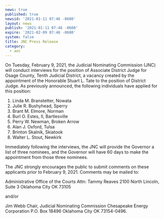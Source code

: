 ```yaml
---
news: true
published: true
newsid: '2021-01-11 07:46 -0600'
layout: news
publish: '2021-01-11 07:46 -0600'
expire: '2021-02-09 07:46 -0600'
system: false
title: JNC Press Release
category:
  - aoc
---
```

On Tuesday, February 9, 2021, the Judicial Nominating Commission (JNC) will conduct interviews for the position of Associate District Judge for Osage County, Tenth Judicial District, a vacancy created by the appointment of the Honorable Stuart L. Tate to the position of District Judge. As previously announced, the following individuals have applied for this position:  

1. Linda M. Branstetter, Nowata
2. Julie R. Bushyhead, Sperry
3. Brant M. Elmore, Norman
4. Burl O. Estes, II, Bartlesville
5. Perry W. Newman, Broken Arrow
6. Alan J. Oxford, Tulsa
7. Brinton Skalnik, Skiatook
8. Walter L. Stout, Newkirk

Immediately following the interviews, the JNC will provide the Governor a list of three nominees, and the Governor will have 60 days to make the appointment from those three nominees. 

The JNC strongly encourages the public to submit comments on these applicants prior to February 9, 2021. Comments may be mailed to:  

Administrative Office of the Courts
Attn: Tammy Reaves
2100 North Lincoln, Suite 3
Oklahoma City OK 73105  

and/or 

Jim Webb
Chair, Judicial Nominating Commission
Chesapeake Energy Corporation
P.O. Box 18496
Oklahoma City OK 73154-0496.
